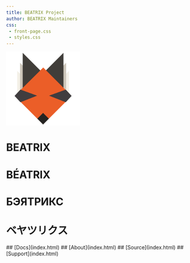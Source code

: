 ```yaml
---
title: BEATRIX Project
author: BEATRIX Maintainers
css:
 - front-page.css
 - styles.css
---
```


<img src="site-build/beatrix-logo-test.svg" width="200" alt="Beatrix the Fox">

# BEATRIX
# BÉATRIX
# БЭЯТРИКС
# ベヤツリクス

<div id="frontpage-links">
## [Docs](index.html)
## [About](index.html)
## [Source](index.html)
## [Support](index.html)
</div>